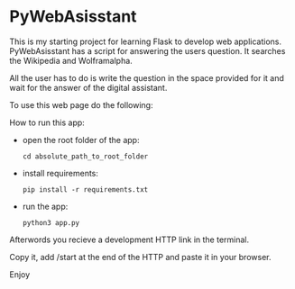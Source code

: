 # PyWebAsisstant

This is my starting project for learning Flask to develop web applications.
PyWebAsisstant has a script for answering the users question.
It searches the Wikipedia and Wolframalpha.

All the user has to do is write the question in the space provided for it and wait for the answer of the digital assistant.

To use this web page do the following:

How to run this app:

- open the root folder of the app:
   ```shell
   cd absolute_path_to_root_folder
   ```

- install requirements:
   ```shell
   pip install -r requirements.txt
   ```

- run the app:
    ```shell
    python3 app.py
    ```

Afterwords you recieve a development HTTP link in the terminal. 

Copy it, add /start at the end of the HTTP and paste it in your browser.

Enjoy

